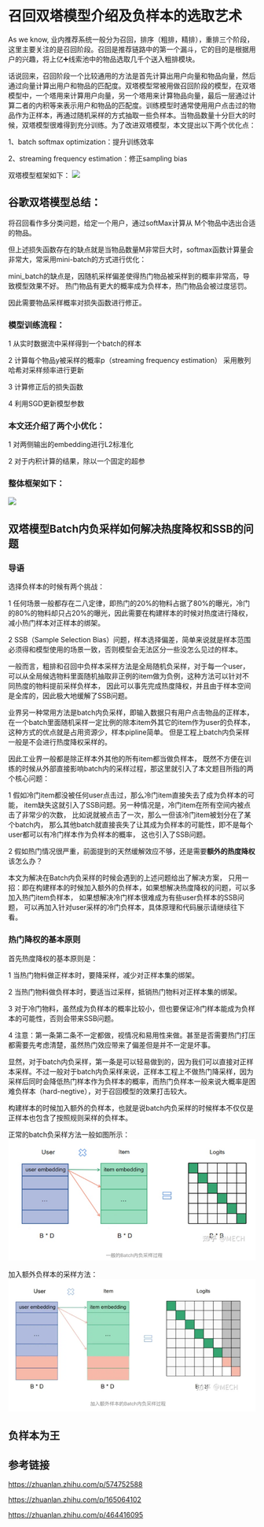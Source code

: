 # 召回双塔模型介绍及负样本的选取艺术
As we know, 业内推荐系统一般分为召回，排序（粗排，精排），重排三个阶段，这里主要关注的是召回阶段。召回是推荐链路中的第一个漏斗，它的目的是根据用户的兴趣，将上亿➕线索池中的物品选取几千个送入粗排模块。

话说回来，召回阶段一个比较通用的方法是首先计算出用户向量和物品向量，然后通过向量计算出用户和物品的匹配度。双塔模型常被用做召回阶段的模型，在双塔模型中，一个塔用来计算用户向量，另一个塔用来计算物品向量，最后一层通过计算二者的内积等来表示用户和物品的匹配度。训练模型时通常使用用户点击过的物品作为正样本，再通过随机采样的方式抽取一些负样本。当物品数量十分巨大的时候，双塔模型很难得到充分训练。为了改进双塔模型，本文提出以下两个优化点：

1、batch softmax optimization：提升训练效率

2、streaming frequency estimation：修正sampling bias

双塔模型框架如下：
![](https://s2.loli.net/2023/05/08/xY5gTQXBCk8UWnV.png)
## 谷歌双塔模型总结：

将召回看作多分类问题，给定一个用户，通过softMax计算从
M个物品中选出合适的物品。

但上述损失函数存在的缺点就是当物品数量M非常巨大时，softmax函数计算量会非常大，常采用mini-batch的方式进行优化：

mini_batch的缺点是，因随机采样偏差使得热门物品被采样到的概率非常高，导致模型效果不好。
热门物品有更大的概率成为负样本，热门物品会被过度惩罚。

因此需要物品采样概率对损失函数进行修正。

### 模型训练流程：
1 从实时数据流中采样得到一个batch的样本

2 计算每个物品y被采样的概率p（streaming frequency estimation）
采用散列哈希对采样频率进行更新

3 计算修正后的损失函数

4 利用SGD更新模型参数

### 本文还介绍了两个小优化：

1 对两侧输出的embedding进行L2标准化

2 对于内积计算的结果，除以一个固定的超参

### 整体框架如下：
![](https://s2.loli.net/2023/05/08/64HaTDMS32BPb5X.png)

## 双塔模型Batch内负采样如何解决热度降权和SSB的问题

### 导语
选择负样本的时候有两个挑战：

1 任何场景一般都存在二八定律，即热门的20%的物料占据了80%的曝光，冷门的80%的物料却只占20%的曝光，因此需要在构建样本的时候对热度进行降权，减小热门样本对正样本的绑架。

2 SSB（Sample Selection Bias）问题，样本选择偏差，简单来说就是样本范围必须得和模型使用的场景一致，否则模型会无法区分一些没怎么见过的样本。

一般而言，粗排和召回中负样本采样方法是全局随机负采样，对于每一个user，
可以从全局候选物料里面随机抽取非正例的item做为负例，这种方法可以针对不同热度的物料提前采样负样本，
因此可以事先完成热度降权，并且由于样本空间是全库的，因此极大地缓解了SSB问题。

业界另一种常用方法是batch内负采样，即输入数据只有用户点击物品的正样本，
在一个batch里面随机采样一定比例的除本item外其它的item作为user的负样本，
这种方式的优点就是占用资源少，样本pipline简单。
但是工程上batch内负采样一般是不会进行热度降权采样的。

因此工业界一般都是除正样本外其他的所有item都当做负样本，
既然不方便在训练的时候从外部直接影响batch内的采样过程，那这里就引入了本文题目所指的两个核心问题：

1 假如冷门item都没被任何user点击过，那么冷门item直接失去了成为负样本的可能，
item缺失这就引入了SSB问题。另一种情况是，冷门item在所有空间内被点击了非常少的次数，
比如说就被点击了一次，那么一但该冷门item被划分在了某个batch内，
那么其他batch就直接丧失了让其成为负样本的可能性，即不是每个user都可以有冷门样本作为负样本的概率，
这也引入了SSB问题。

2 假如热门情况很严重，前面提到的天然缓解效应不够，还是需要**额外的热度降权**该怎么办？

本文为解决在Batch内负采样的时候会遇到的上述问题给出了解决方案，
只用一招：即在构建样本的时候加入额外的负样本，如果想解决热度降权的问题，可以多加入热门item负样本，
如果想解决冷门样本很难成为有些user负样本的SSB问题，
可以再加入针对user采样的冷门负样本，具体原理和代码展示请继续往下看。

### 热门降权的基本原则

首先热度降权的基本原则是：

1 当热门物料做正样本时，要降采样，减少对正样本集的绑架。

2 当热门物料做负样本时，要适当过采样，抵销热门物料对正样本集的绑架。

3 对于冷门物料，虽然成为负样本的概率比较小，但也要保证冷门样本能成为负样本的可能性，否则会带来SSB问题。

4 注意：第一条第二条不一定都做，视情况和易用性来做。甚至是否需要热门打压都需要先考虑清楚，虽然热门效应带来了偏差但是并不一定是坏事。

显然，对于batch内负采样，第一条是可以轻易做到的，因为我们可以直接对正样本采样。不过一般对于batch内负采样来说，正样本工程上不做热门降采样，因为采样后同时会降低热门样本作为负样本的概率，而热门负样本一般来说大概率是困难负样本（hard-negtive），对于召回模型的效果打击较大。

构建样本的时候加入额外的负样本，也就是说batch内负采样的时候样本不仅仅是正样本也包含了按照规则采样的负样本。

正常的batch负采样方法一般如图所示：
![img.png](正常的batch负采样方法.png)

加入额外负样本的采样方法：
![img.png](加入额外负样本的采样方法.png)

## 负样本为王

## 参考链接
https://zhuanlan.zhihu.com/p/574752588

https://zhuanlan.zhihu.com/p/165064102

https://zhuanlan.zhihu.com/p/464416095
